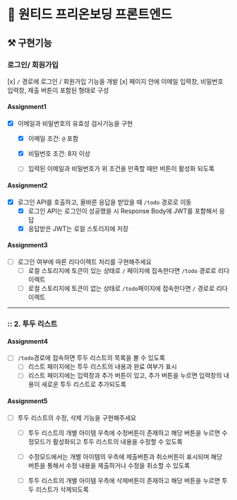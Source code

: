 # 📌 원티드 프리온보딩 프론트엔드


## ⚒ 구현기능

### 로그인/ 회원가입
[x] `/` 경로에 로그인 / 회원가입 기능을 개발
  [x] 페이지 안에 이메일 입력창, 비밀번호 입력창, 제출 버튼이 포함된 형태로 구성

#### Assignment1

- [x] 이메일과 비밀번호의 유효성 검사기능을 구현
  - [x] 이메일 조건: `@` 포함
  - [x] 비밀번호 조건: 8자 이상
  - [ ] 입력된 이메일과 비밀번호가 위 조건을 만족할 때만 버튼이 활성화 되도록
  

#### Assignment2

- [x] 로그인 API를 호출하고, 올바른 응답을 받았을 때 `/todo` 경로로 이동
  - [x] 로그인 API는 로그인이 성공했을 시 Response Body에 JWT를 포함해서 응답
  - [x] 응답받은 JWT는 로컬 스토리지에 저장

#### Assignment3

- [ ] 로그인 여부에 따른 리다이렉트 처리를 구현해주세요
  - [ ] 로컬 스토리지에 토큰이 있는 상태로 `/` 페이지에 접속한다면 `/todo` 경로로 리다이렉트
  - [ ] 로컬 스토리지에 토큰이 없는 상태로 `/todo`페이지에 접속한다면 `/` 경로로 리다이렉트
---

### :: 2. 투두 리스트

#### Assignment4

- [ ] `/todo`경로에 접속하면 투두 리스트의 목록을 볼 수 있도록
  - [ ] 리스트 페이지에는 투두 리스트의 내용과 완료 여부가 표시
  - [ ] 리스트 페이지에는 입력창과 추가 버튼이 있고, 추가 버튼을 누르면 입력창의 내용이 새로운 투두 리스트로 추가되도록

#### Assignment5

- [ ] 투두 리스트의 수정, 삭제 기능을 구현해주세요
  - [ ] 투두 리스트의 개별 아이템 우측에 수정버튼이 존재하고 해당 버튼을 누르면 수정모드가 활성화되고 투두 리스트의 내용을 수정할 수 있도록
  - [ ] 수정모드에서는 개별 아이템의 우측에 제출버튼과 취소버튼이 표시되며 해당 버튼을 통해서 수정 내용을 제출하거나 수정을 취소할 수 있도록
  - [ ] 투두 리스트의 개별 아이템 우측에 삭제버튼이 존재하고 해당 버튼을 누르면 투두 리스트가 삭제되도록

